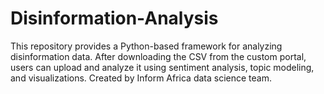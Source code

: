 # Disinformation-Analysis
This repository provides a Python-based framework for analyzing disinformation data. After downloading the CSV from the custom portal, users can upload and analyze it using sentiment analysis, topic modeling, and visualizations. Created by Inform Africa data science team.
